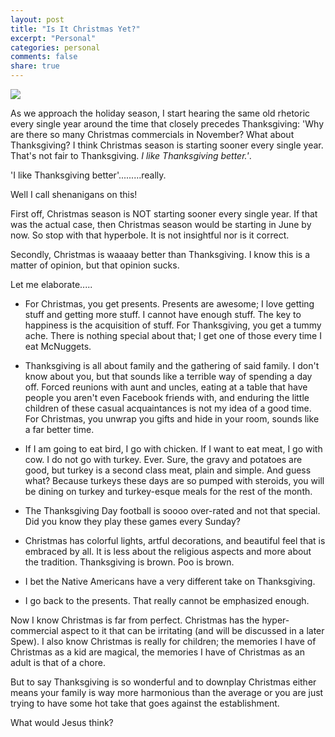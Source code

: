 ```yaml
---
layout: post
title: "Is It Christmas Yet?"
excerpt: "Personal"
categories: personal
comments: false
share: true
---
```


![](http://bloximages.newyork1.vip.townnews.com/thepolypost.com/content/tncms/assets/v3/editorial/6/de/6de27ef0-86aa-11e5-bfa0-2b9652352763/56403c1be41e1.image.jpg?resize=300%2C250)



As we approach the holiday season, I start hearing the same old rhetoric every single year around the time that closely precedes Thanksgiving: 'Why are there so many Christmas commercials in November? What about Thanksgiving? I think Christmas season is starting sooner every single year. That's not fair to Thanksgiving. *I like Thanksgiving better.'*.


'I like Thanksgiving better'.........really.



Well I call shenanigans on this!


First off, Christmas season is NOT starting sooner every single year. If that was the actual case, then Christmas season would be starting in June by now. So stop with that hyperbole. It is not insightful nor is it correct. 


Secondly, Christmas is waaaay better than Thanksgiving. I know this is a matter of opinion, but that opinion sucks. 

Let me elaborate.....


- For Christmas, you get presents. Presents are awesome; I love getting stuff and getting more stuff. I cannot have enough stuff. The key to happiness is the acquisition of stuff. For Thanksgiving, you get a tummy ache. There is nothing special about that; I get one of those every time I eat McNuggets. 

- Thanksgiving is all about family and the gathering of said family. I don't know about you, but that sounds like a terrible way of spending a day off. Forced reunions with aunt and uncles, eating at a table that have people you aren't even Facebook friends with, and enduring the little children of these casual acquaintances is not my idea of a good time. For Christmas, you unwrap you gifts and hide in your room, sounds like a far better time.


- If I am going to eat bird, I go with chicken. If I want to eat meat, I go with cow. I do not go with turkey. Ever. Sure, the gravy and potatoes are good, but turkey is a second class meat, plain and simple. And guess what? Because turkeys these days are so pumped with steroids, you will be dining on turkey and turkey-esque meals for the rest of the month. 

- The Thanksgiving Day football is soooo over-rated and not that special. Did you know they play these games every Sunday? 

- Christmas has colorful lights, artful decorations, and beautiful feel that is embraced by all. It is less about the religious aspects and more about the tradition. Thanksgiving is brown. Poo is brown.  

- I bet the Native Americans have a very different take on Thanksgiving.

- I go back to the presents. That really cannot be emphasized enough. 


Now I know Christmas is far from perfect. Christmas has the hyper-commercial aspect to it that can be irritating (and will be discussed in a later Spew). I also know Christmas is really for children; the memories I have of Christmas as a kid are magical, the memories I have of Christmas as an adult is that of a chore.

But to say Thanksgiving is so wonderful and to downplay Christmas either means your family is way more harmonious than the average or you are just trying to have some hot take that goes against the establishment.


What would Jesus think?

